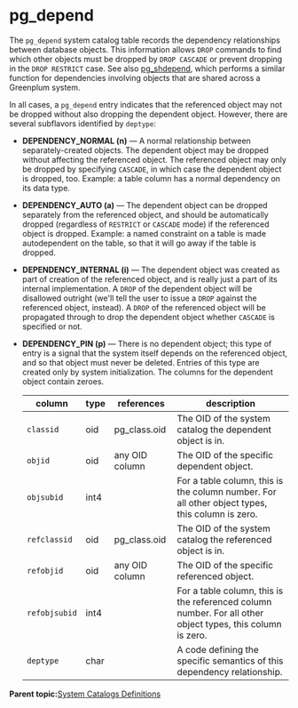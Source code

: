 # pg\_depend 

The `pg_depend` system catalog table records the dependency relationships between database objects. This information allows `DROP` commands to find which other objects must be dropped by `DROP CASCADE` or prevent dropping in the `DROP RESTRICT` case. See also [pg\_shdepend](pg_shdepend.html), which performs a similar function for dependencies involving objects that are shared across a Greenplum system.

In all cases, a `pg_depend` entry indicates that the referenced object may not be dropped without also dropping the dependent object. However, there are several subflavors identified by `deptype`:

-   **DEPENDENCY\_NORMAL \(n\)** — A normal relationship between separately-created objects. The dependent object may be dropped without affecting the referenced object. The referenced object may only be dropped by specifying `CASCADE`, in which case the dependent object is dropped, too. Example: a table column has a normal dependency on its data type.
-   **DEPENDENCY\_AUTO \(a\)** — The dependent object can be dropped separately from the referenced object, and should be automatically dropped \(regardless of `RESTRICT` or `CASCADE` mode\) if the referenced object is dropped. Example: a named constraint on a table is made autodependent on the table, so that it will go away if the table is dropped.
-   **DEPENDENCY\_INTERNAL \(i\)** — The dependent object was created as part of creation of the referenced object, and is really just a part of its internal implementation. A `DROP` of the dependent object will be disallowed outright \(we'll tell the user to issue a `DROP` against the referenced object, instead\). A `DROP` of the referenced object will be propagated through to drop the dependent object whether `CASCADE` is specified or not.
-   **DEPENDENCY\_PIN \(p\)** — There is no dependent object; this type of entry is a signal that the system itself depends on the referenced object, and so that object must never be deleted. Entries of this type are created only by system initialization. The columns for the dependent object contain zeroes.

    |column|type|references|description|
    |------|----|----------|-----------|
    |`classid`|oid|pg\_class.oid|The OID of the system catalog the dependent object is in.|
    |`objid`|oid|any OID column|The OID of the specific dependent object.|
    |`objsubid`|int4| |For a table column, this is the column number. For all other object types, this column is zero.|
    |`refclassid`|oid|pg\_class.oid|The OID of the system catalog the referenced object is in.|
    |`refobjid`|oid|any OID column|The OID of the specific referenced object.|
    |`refobjsubid`|int4| |For a table column, this is the referenced column number. For all other object types, this column is zero.|
    |`deptype`|char| |A code defining the specific semantics of this dependency relationship.|


**Parent topic:**[System Catalogs Definitions](../system_catalogs/catalog_ref-html.html)

